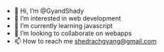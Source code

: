 - 👋 Hi, I’m @GyandShady
- 👀 I’m interested in web development
- 🌱 I’m currently learning javascript
- 💞️ I’m looking to collaborate on webapps
- 📫 How to reach me shedrachgyang@gmail.com

<!---
GyandShady/GyandShady is a ✨ special ✨ repository because its `README.md` (this file) appears on your GitHub profile.
You can click the Preview link to take a look at your changes.
--->
